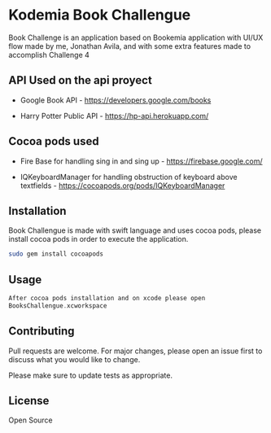 # Kodemia Book Challengue

Book Challenge is an application based on Bookemia application with UI/UX flow made by me, Jonathan Avila, and with some extra features made to accomplish Challenge 4

## API Used on the api proyect
- Google Book API -
https://developers.google.com/books

- Harry Potter Public API -
https://hp-api.herokuapp.com/

## Cocoa pods used
- Fire Base for handling sing in and sing up -
https://firebase.google.com/

- IQKeyboardManager for handling obstruction of keyboard above textfields -
https://cocoapods.org/pods/IQKeyboardManager

## Installation

Book Challengue is made with swift language and uses cocoa pods, please install cocoa pods in order to execute the application.  

```bash
sudo gem install cocoapods
```

## Usage

```swift
After cocoa pods installation and on xcode please open 
BooksChallengue.xcworkspace
```

## Contributing
Pull requests are welcome. For major changes, please open an issue first to discuss what you would like to change.

Please make sure to update tests as appropriate.

## License
Open Source
